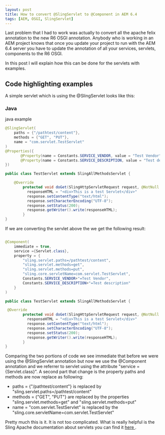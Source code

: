 ```yaml
---
layout: post
title: How to convert @SlingServlet to @Component in AEM 6.4
tags: [AEM, OSGI, SlingServlet]
---
```



Last problem that I had to work was actually to convert all the apache felix annotation to the new R6 OSGI annotation. Anybody who is working in an AEM project knows that once you update your project to run with the AEM 6.4 server you have to update the annotation of all your services, servlets, components to the R6 OSGI.

In this post I will explain how this can be done for the servlets with examples.

## Code highlighting examples

A simple servlet which is using the @SlingServlet looks like this:

### Java

java example

```java
@SlingServlet(
    paths = {"/pathtest/content"},
    methods = {"GET", "PUT"},
    name = "com.servlet.TestServlet"
)
@Properties({
       @Property(name = Constants.SERVICE_VENDOR, value = "Test Vendor"),
       @Property(name = Constants.SERVICE_DESCRIPTION, value = "Test description"),
})

public class TestServlet extends SlingAllMethodsServlet {

    @Override
        protected void doGet(SlingHttpServletRequest request, @NotNull SlingHttpServletResponse response) throws IOException {
          responseHTML = "<div>This is a test Servlet</div>"
          response.setContentType("text/html");
          response.setCharacterEncoding("UTF-8");
          response.setStatus(200);
          response.getWriter().write(responseHTML);
        }
}
```
If we are converting the servlet above the we get the following result:

```java

@Component(
    immediate = true,
    service ={Servlet.class},
    property = {
        "sling.servlet.paths=/pathtest/content",
        "sling.servlet.methods=get",
        "sling.servlet.methods=put",
        "sling.core.servletName=com.servlet.TestServlet",
        Constants.SERVICE_VENDOR+"=Test Vendor",
        Constants.SERVICE_DESCRIPTION+"=Test description"
    }
)

public class TestServlet extends SlingAllMethodsServlet {

 @Override
        protected void doGet(SlingHttpServletRequest request, @NotNull SlingHttpServletResponse response) throws IOException {
          responseHTML = "<div>This is a test Servlet</div>"
          response.setContentType("text/html");
          response.setCharacterEncoding("UTF-8");
          response.setStatus(200);
          response.getWriter().write(responseHTML);
        }
}
```
Comparing the two portions of code we see immediate that before we were using the @SlingServlet annotation but now we use the @Component annotation and we referrer to servlet using the attribute "service ={Servlet.class}". A second part that change is the property paths and methods are now replace as following:

* paths = {"/pathtest/content"} is replaced by "sling.servlet.paths=/pathtest/content"
* methods = {"GET", "PUT"} are replaced by the properties "sling.servlet.methods=get" and "sling.servlet.methods=put"
* name = "com.servlet.TestServlet" is replaced by the "sling.core.servletName=com.servlet.TestServlet"

Pretty much this is it. It is not too complicated. What is really helpful is the Sling Apache documentation about servlets you can find it [ here ](https://sling.apache.org/documentation/the-sling-engine/servlets.html).

